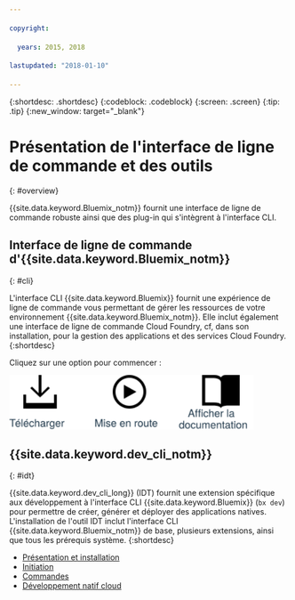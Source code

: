 ```yaml
---

copyright:

  years: 2015, 2018

lastupdated: "2018-01-10"

---
```


{:shortdesc: .shortdesc}
{:codeblock: .codeblock}
{:screen: .screen}
{:tip: .tip}
{:new_window: target="_blank"}

# Présentation de l'interface de ligne de commande et des outils
{: #overview}

{{site.data.keyword.Bluemix_notm}} fournit une interface de ligne de commande robuste ainsi que des plug-in qui s'intègrent à l'interface CLI.

## Interface de ligne de commande d'{{site.data.keyword.Bluemix_notm}}
{: #cli}

L'interface CLI {{site.data.keyword.Bluemix}} fournit une expérience de ligne de commande vous permettant de gérer les ressources de votre environnement {{site.data.keyword.Bluemix_notm}}. Elle inclut également une interface de ligne de commande Cloud Foundry, cf, dans son installation, pour la gestion des applications et des services Cloud Foundry.
{:shortdesc}

Cliquez sur une option pour commencer :

<img usemap="#home_map" border="0" class="image" id="image_ztx_crb_f1b" src="images/cli-image.svg" width="440" alt="Cliquez sur une icône pour débuter rapidement avec l'interface de ligne de commande {{site.data.keyword.Bluemix_notm}}." style="width:440px;" />
<map name="home_map" id="home_map">
<area href="/docs/cli/reference/bluemix_cli/all_versions.html" alt="Télécharger l'interface CLI {{site.data.keyword.Bluemix_notm}} " title="Télécharger" shape="rect" coords="-7, -8, 108, 211" />
<area href="/docs/cli/reference/bluemix_cli/get_started.html" alt="Commencer" title="Commencer" shape="rect" coords="155, -1, 289, 210" />
<area href="/docs/cli/reference/bluemix_cli/bx_cli.html" alt="Afficher les documents" title="Afficher les documents" shape="rect" coords="326, -10, 448, 218" />
</map>

## {{site.data.keyword.dev_cli_notm}}
{: #idt}

{{site.data.keyword.dev_cli_long}} (IDT) fournit une extension spécifique aux développement à l'interface CLI {{site.data.keyword.Bluemix}} (`bx dev`) pour permettre de créer, générer et déployer des applications natives. L'installation de l'outil IDT inclut l'interface CLI {{site.data.keyword.Bluemix_notm}} de base, plusieurs extensions, ainsi que tous les prérequis système.
{:shortdesc}

- [Présentation et installation](/docs/cloudnative/idt/index.html) <br>
- [Initiation](/docs/cloudnative/idt/index.html) <br>
- [Commandes](/docs/cloudnative/idt/commands.html) <br>
- [Développement natif cloud](/docs/cloudnative/index.html) <br>

